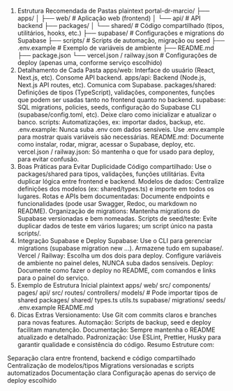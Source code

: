 1. Estrutura Recomendada de Pastas
plaintext
portal-dr-marcio/
├── apps/
│   ├── web/                # Aplicação web (frontend)
│   └── api/                # API backend
├── packages/
│   └── shared/             # Código compartilhado (tipos, utilitários, hooks, etc.)
├── supabase/               # Configurações e migrations do Supabase
├── scripts/                # Scripts de automação, migração ou seed
├── .env.example            # Exemplo de variáveis de ambiente
├── README.md
├── package.json
└── vercel.json / railway.json # Configurações de deploy (apenas uma, conforme serviço escolhido)
2. Detalhamento de Cada Pasta
apps/web: Interface do usuário (React, Next.js, etc). Consome API backend.
apps/api: Backend (Node.js, Next.js API routes, etc). Comunica com Supabase.
packages/shared: Definições de tipos (TypeScript), validações, componentes, funções que podem ser usadas tanto no frontend quanto no backend.
supabase: SQL migrations, policies, seeds, configuração do Supabase CLI (supabase/config.toml, etc). Deixe claro como inicializar e atualizar o banco.
scripts: Automatizações, ex: importar dados, backup, etc.
.env.example: Nunca suba .env com dados sensíveis. Use .env.example para mostrar quais variáveis são necessárias.
README.md: Documente como instalar, rodar, migrar, acessar o Supabase, deploy, etc.
vercel.json / railway.json: Só mantenha o que for usado para deploy, para evitar confusão.
3. Boas Práticas para Evitar Duplicidade
Código compartilhado: Use o packages/shared para tipos, validações, funções utilitárias. Evita duplicar lógica entre frontend e backend.
Modelos de dados: Centralize definições dos modelos (ex: shared/types.ts) e importe em todos os lugares.
Rotas e APIs bem documentadas: Documente endpoints e funcionalidades (pode usar Swagger, Redoc, ou markdown no README).
Organização de migrations: Mantenha migrations do Supabase versionadas e bem nomeadas.
Scripts de seed/teste: Evite duplicar dados de teste em vários lugares; um script único na pasta scripts/.
4. Integração Supabase e Deploy
Supabase: Use o CLI para gerenciar migrations (supabase migration new ...). Armazene tudo em supabase/.
Vercel / Railway: Escolha um dos dois para deploy. Configure variáveis de ambiente no painel deles, NUNCA suba dados sensíveis.
Deploy: Documente como fazer o deploy no README, com comandos e links para o painel do serviço.
5. Exemplo de Estrutura Inicial
plaintext
apps/
  web/
    src/
      components/
      pages/
  api/
    src/
      routes/
      controllers/
      models/            # Pode importar tipos de shared
packages/
  shared/
    types.ts
    utils.ts
supabase/
  migrations/
  seeds/
.env.example
README.md
6. Dicas Extras
Versionamento: Use Git com commits claros e branches para novas features.
Automação: Scripts de backup, seed e deploy facilitam manutenção.
Documentação: Sempre mantenha o README atualizado e detalhado.
Padronização: Use ESLint, Prettier, Husky para garantir qualidade e consistência do código.
Resumo
Estruture com:

Separação clara entre frontend, backend e código compartilhado
Centralização de modelos/tipos
Migrations versionadas e scripts automatizados
Documentação clara
Configuração apenas do serviço de deploy escolhido